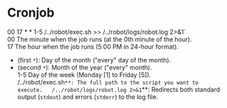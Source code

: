 # Cronjob
00 17 * * 1-5 /../robot/exec.sh >> /../robot/logs/robot.log 2>&1`  
00 The minute when the job runs (at the 0th minute of the hour).  
17 The hour when the job runs (5:00 PM in 24-hour format).  
* (first `*`): Day of the month ("every" day of the month).  
* (second `*`): Month of the year ("every" month).  
1-5 Day of the week (Monday [1] to Friday [5]).  
/../robot/exec.sh`**: The full path to the script you want to execute.  
/../robot/logs/robot.log 2>&1`**: Redirects both standard output (`stdout`) and errors (`stderr`) to the log file.  
